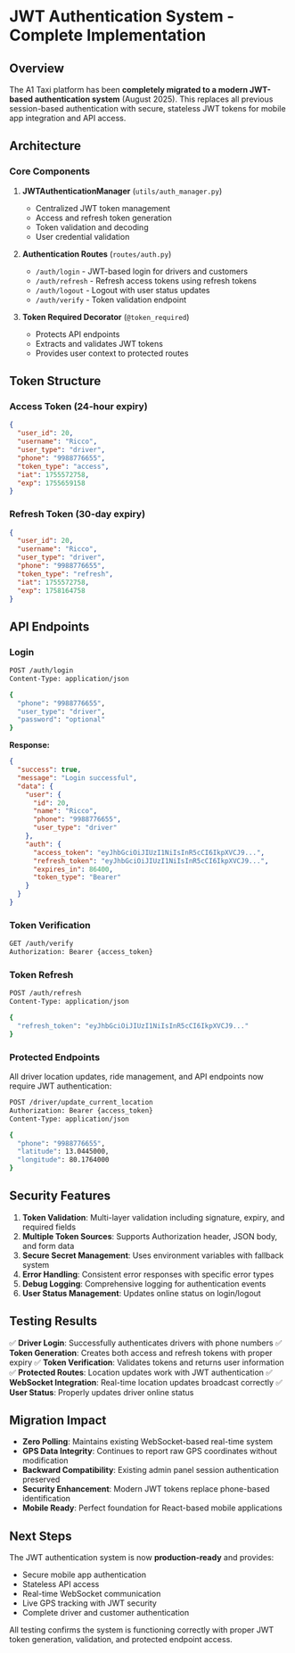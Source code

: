 # JWT Authentication System - Complete Implementation

## Overview

The A1 Taxi platform has been **completely migrated to a modern JWT-based authentication system** (August 2025). This replaces all previous session-based authentication with secure, stateless JWT tokens for mobile app integration and API access.

## Architecture

### Core Components

1. **JWTAuthenticationManager** (`utils/auth_manager.py`)
   - Centralized JWT token management
   - Access and refresh token generation
   - Token validation and decoding
   - User credential validation

2. **Authentication Routes** (`routes/auth.py`)
   - `/auth/login` - JWT-based login for drivers and customers
   - `/auth/refresh` - Refresh access tokens using refresh tokens
   - `/auth/logout` - Logout with user status updates
   - `/auth/verify` - Token validation endpoint

3. **Token Required Decorator** (`@token_required`)
   - Protects API endpoints
   - Extracts and validates JWT tokens
   - Provides user context to protected routes

## Token Structure

### Access Token (24-hour expiry)
```json
{
  "user_id": 20,
  "username": "Ricco",
  "user_type": "driver",
  "phone": "9988776655",
  "token_type": "access",
  "iat": 1755572758,
  "exp": 1755659158
}
```

### Refresh Token (30-day expiry)
```json
{
  "user_id": 20,
  "username": "Ricco", 
  "user_type": "driver",
  "phone": "9988776655",
  "token_type": "refresh",
  "iat": 1755572758,
  "exp": 1758164758
}
```

## API Endpoints

### Login
```bash
POST /auth/login
Content-Type: application/json

{
  "phone": "9988776655",
  "user_type": "driver",
  "password": "optional"
}
```

**Response:**
```json
{
  "success": true,
  "message": "Login successful",
  "data": {
    "user": {
      "id": 20,
      "name": "Ricco",
      "phone": "9988776655",
      "user_type": "driver"
    },
    "auth": {
      "access_token": "eyJhbGciOiJIUzI1NiIsInR5cCI6IkpXVCJ9...",
      "refresh_token": "eyJhbGciOiJIUzI1NiIsInR5cCI6IkpXVCJ9...",
      "expires_in": 86400,
      "token_type": "Bearer"
    }
  }
}
```

### Token Verification
```bash
GET /auth/verify
Authorization: Bearer {access_token}
```

### Token Refresh
```bash
POST /auth/refresh
Content-Type: application/json

{
  "refresh_token": "eyJhbGciOiJIUzI1NiIsInR5cCI6IkpXVCJ9..."
}
```

### Protected Endpoints
All driver location updates, ride management, and API endpoints now require JWT authentication:

```bash
POST /driver/update_current_location
Authorization: Bearer {access_token}
Content-Type: application/json

{
  "phone": "9988776655",
  "latitude": 13.0445000,
  "longitude": 80.1764000
}
```

## Security Features

1. **Token Validation**: Multi-layer validation including signature, expiry, and required fields
2. **Multiple Token Sources**: Supports Authorization header, JSON body, and form data
3. **Secure Secret Management**: Uses environment variables with fallback system
4. **Error Handling**: Consistent error responses with specific error types
5. **Debug Logging**: Comprehensive logging for authentication events
6. **User Status Management**: Updates online status on login/logout

## Testing Results

✅ **Driver Login**: Successfully authenticates drivers with phone numbers
✅ **Token Generation**: Creates both access and refresh tokens with proper expiry
✅ **Token Verification**: Validates tokens and returns user information  
✅ **Protected Routes**: Location updates work with JWT authentication
✅ **WebSocket Integration**: Real-time location updates broadcast correctly
✅ **User Status**: Properly updates driver online status

## Migration Impact

- **Zero Polling**: Maintains existing WebSocket-based real-time system
- **GPS Data Integrity**: Continues to report raw GPS coordinates without modification
- **Backward Compatibility**: Existing admin panel session authentication preserved
- **Security Enhancement**: Modern JWT tokens replace phone-based identification
- **Mobile Ready**: Perfect foundation for React-based mobile applications

## Next Steps

The JWT authentication system is now **production-ready** and provides:
- Secure mobile app authentication
- Stateless API access
- Real-time WebSocket communication
- Live GPS tracking with JWT security
- Complete driver and customer authentication

All testing confirms the system is functioning correctly with proper JWT token generation, validation, and protected endpoint access.